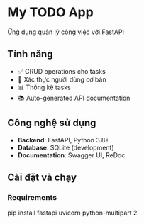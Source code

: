 # My TODO App

Ứng dụng quản lý công việc với FastAPI 

## Tính năng
- ✅ CRUD operations cho tasks
- 🔐 Xác thực người dùng cơ bản  
- 📊 Thống kê tasks
- 📚 Auto-generated API documentation

## Công nghệ sử dụng
- **Backend**: FastAPI, Python 3.8+
- **Database**: SQLite (development)
- **Documentation**: Swagger UI, ReDoc

## Cài đặt và chạy

### Requirements
pip install fastapi uvicorn python-multipart 2
